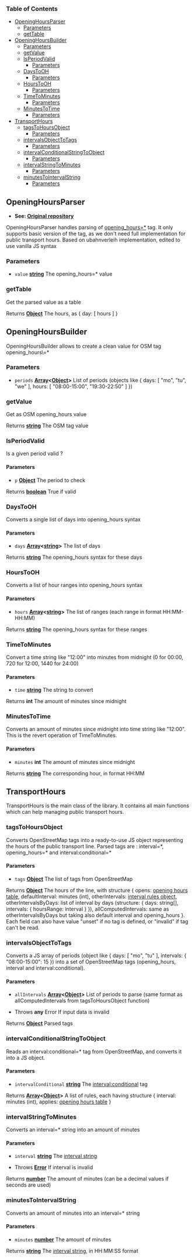 <!-- Generated by documentation.js. Update this documentation by updating the source code. -->

### Table of Contents

-   [OpeningHoursParser][1]
    -   [Parameters][2]
    -   [getTable][3]
-   [OpeningHoursBuilder][4]
    -   [Parameters][5]
    -   [getValue][6]
    -   [IsPeriodValid][7]
        -   [Parameters][8]
    -   [DaysToOH][9]
        -   [Parameters][10]
    -   [HoursToOH][11]
        -   [Parameters][12]
    -   [TimeToMinutes][13]
        -   [Parameters][14]
    -   [MinutesToTime][15]
        -   [Parameters][16]
-   [TransportHours][17]
    -   [tagsToHoursObject][18]
        -   [Parameters][19]
    -   [intervalsObjectToTags][20]
        -   [Parameters][21]
    -   [intervalConditionalStringToObject][22]
        -   [Parameters][23]
    -   [intervalStringToMinutes][24]
        -   [Parameters][25]
    -   [minutesToIntervalString][26]
        -   [Parameters][27]

## OpeningHoursParser

-   **See: [Original repository][28]**

OpeningHoursParser handles parsing of [opening_hours=\*][29] tag.
It only supports basic version of the tag, as we don't need full implementation for public transport hours.
Based on ubahnverleih implementation, edited to use vanilla JS syntax

### Parameters

-   `value` **[string][30]** The opening_hours=\* value

### getTable

Get the parsed value as a table

Returns **[Object][31]** The hours, as { day: [ hours ] }

## OpeningHoursBuilder

OpeningHoursBuilder allows to create a clean value for OSM tag opening_hours\\=\*

### Parameters

-   `periods` **[Array][32]&lt;[Object][31]>** List of periods (objects like { days: [ "mo", "tu", "we" ], hours: [ "08:00-15:00", "19:30-22:50" ] })

### getValue

Get as OSM opening_hours value

Returns **[string][30]** The OSM tag value

### IsPeriodValid

Is a given period valid ?

#### Parameters

-   `p` **[Object][31]** The period to check

Returns **[boolean][33]** True if valid

### DaysToOH

Converts a single list of days into opening_hours syntax

#### Parameters

-   `days` **[Array][32]&lt;[string][30]>** The list of days

Returns **[string][30]** The opening_hours syntax for these days

### HoursToOH

Converts a list of hour ranges into opening_hours syntax

#### Parameters

-   `hours` **[Array][32]&lt;[string][30]>** The list of ranges (each range in format HH:MM-HH:MM)

Returns **[string][30]** The opening_hours syntax for these ranges

### TimeToMinutes

Convert a time string like "12:00" into minutes from midnight (0 for 00:00, 720 for 12:00, 1440 for 24:00)

#### Parameters

-   `time` **[string][30]** The string to convert

Returns **int** The amount of minutes since midnight

### MinutesToTime

Converts an amount of minutes since midnight into time string like "12:00".
This is the revert operation of TimeToMinutes.

#### Parameters

-   `minutes` **int** The amount of minutes since midnight

Returns **[string][30]** The corresponding hour, in format HH:MM

## TransportHours

TransportHours is the main class of the library.
It contains all main functions which can help managing public transport hours.

### tagsToHoursObject

Converts OpenStreetMap tags into a ready-to-use JS object representing the hours of the public transport line.
Parsed tags are : interval=\*, opening_hours=\* and interval:conditional=\*

#### Parameters

-   `tags` **[Object][31]** The list of tags from OpenStreetMap

Returns **[Object][31]** The hours of the line, with structure { opens: [opening hours table][3], defaultInterval: minutes (int), otherIntervals: [interval rules object][22], otherIntervalsByDays: list of interval by days (structure: { days: string\[], intervals: { hoursRange: interval } }), allComputedIntervals: same as otherIntervalsByDays but taking also default interval and opening_hours }. Each field can also have value "unset" if no tag is defined, or "invalid" if tag can't be read.

### intervalsObjectToTags

Converts a JS array of periods (object like { days: [ "mo", "tu" ], intervals: { "08:00-15:00": 15 }) into a set of OpenStreetMap tags (opening_hours, interval and interval:conditional).

#### Parameters

-   `allIntervals` **[Array][32]&lt;[Object][31]>** List of periods to parse (same format as allComputedIntervals from tagsToHoursObject function)


-   Throws **any** Error If input data is invalid

Returns **[Object][31]** Parsed tags

### intervalConditionalStringToObject

Reads an interval:conditional=\* tag from OpenStreetMap, and converts it into a JS object.

#### Parameters

-   `intervalConditional` **[string][30]** The [interval:conditional][34] tag

Returns **[Array][32]&lt;[Object][31]>** A list of rules, each having structure { interval: minutes (int), applies: [opening hours table][3] }

### intervalStringToMinutes

Converts an interval=\* string into an amount of minutes

#### Parameters

-   `interval` **[string][30]** The [interval string][34]


-   Throws **[Error][35]** If interval is invalid

Returns **[number][36]** The amount of minutes (can be a decimal values if seconds are used)

### minutesToIntervalString

Converts an amount of minutes into an interval=\* string

#### Parameters

-   `minutes` **[number][36]** The amount of minutes

Returns **[string][30]** The [interval string][34], in HH:MM:SS format

[1]: #openinghoursparser

[2]: #parameters

[3]: #gettable

[4]: #openinghoursbuilder

[5]: #parameters-1

[6]: #getvalue

[7]: #isperiodvalid

[8]: #parameters-2

[9]: #daystooh

[10]: #parameters-3

[11]: #hourstooh

[12]: #parameters-4

[13]: #timetominutes

[14]: #parameters-5

[15]: #minutestotime

[16]: #parameters-6

[17]: #transporthours

[18]: #tagstohoursobject

[19]: #parameters-7

[20]: #intervalsobjecttotags

[21]: #parameters-8

[22]: #intervalconditionalstringtoobject

[23]: #parameters-9

[24]: #intervalstringtominutes

[25]: #parameters-10

[26]: #minutestointervalstring

[27]: #parameters-11

[28]: https://github.com/ubahnverleih/simple-opening-hours

[29]: https://wiki.openstreetmap.org/wiki/Key:opening_hours

[30]: https://developer.mozilla.org/docs/Web/JavaScript/Reference/Global_Objects/String

[31]: https://developer.mozilla.org/docs/Web/JavaScript/Reference/Global_Objects/Object

[32]: https://developer.mozilla.org/docs/Web/JavaScript/Reference/Global_Objects/Array

[33]: https://developer.mozilla.org/docs/Web/JavaScript/Reference/Global_Objects/Boolean

[34]: https://wiki.openstreetmap.org/wiki/Key:interval

[35]: https://developer.mozilla.org/docs/Web/JavaScript/Reference/Global_Objects/Error

[36]: https://developer.mozilla.org/docs/Web/JavaScript/Reference/Global_Objects/Number

